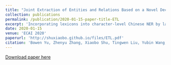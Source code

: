 ```yaml
---
title: "Joint Extraction of Entities and Relations Based on a Novel Decomposition Strategy"
collection: publications
permalink: /publication/2020-01-15-paper-title-ETL
excerpt: 'Incorporating lexicons into character-level Chinese NER by lattices is proven effective to exploit rich word boundary information. Previous work has extended RNNs to consume lattice inputs and achieved great success. However, due to the inherently sequential nature, this method precludes batch computation and sufficient semantic interaction. In this paper, we propose PLTE, an extension of Transformer encoder that is tailored for Chinese Languge Tasks. PLTE utilizes the lattice-aware self-attention coupled with relation embeddings to explore relative positional information in the lattice. It also learns a porous attention distribution to augment localness modeling and maintain the strength of capturing the rich long-term dependencies. Experimental results show that PLTE performs up to 11.4 times faster than state-of-the-art methods while realizing better performance. We also demonstrate that using BERT representations further brings significant improvement.'
date: 2020-01-15
venue: 'ECAI 2020'
paperurl: 'http://shuxiaobo.github.io/files/ETL.pdf'
citation: 'Bowen Yu, Zhenyu Zhang, Xiaobo Shu, Tingwen Liu, Yubin Wang, Bin Wang, Sujian Li.'
---
```

[Download paper here](http://shuxiaobo.github.io/files/ETL.pdf)

